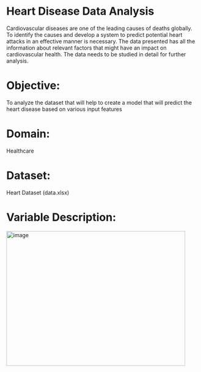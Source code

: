 # Heart Disease Data Analysis

Cardiovascular diseases are one of the leading causes of deaths globally. To identify the causes and develop a system to predict potential heart attacks in an effective manner is necessary. The data presented has all the information about relevant factors that might have an impact on cardiovascular health. The data needs to be studied in detail for further analysis.

# Objective: 

To analyze the dataset that will help to create a model that will predict the heart disease based on various input features

# Domain: 

Healthcare

# Dataset: 

Heart Dataset (data.xlsx)

# Variable Description:

<img width="468" height="352" alt="image" src="https://github.com/user-attachments/assets/6005a777-57cd-444a-82df-77bd226af423" />


